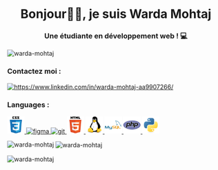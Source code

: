 <h1 align="center">Bonjour👋🏼, je suis Warda Mohtaj</h1>
<h3 align="center">Une étudiante en développement web ! 💻</h3>

<p align="left"> <img src="https://komarev.com/ghpvc/?username=warda-mohtaj&label=Profile%20views&color=0e75b6&style=flat" alt="warda-mohtaj" /> </p>

<h3 align="left">Contactez moi :</h3>
<p align="left">
<a href="https://www.linkedin.com/in/warda-mohtaj-aa9907266/" target="blank"><img align="center" src="https://raw.githubusercontent.com/rahuldkjain/github-profile-readme-generator/master/src/images/icons/Social/linked-in-alt.svg" alt="https://www.linkedin.com/in/warda-mohtaj-aa9907266/" height="30" width="40" /></a>
</p>

<h3 align="left">Languages :</h3>
<p align="left"> <a href="https://www.w3schools.com/css/" target="_blank" rel="noreferrer"> <img src="https://raw.githubusercontent.com/devicons/devicon/master/icons/css3/css3-original-wordmark.svg" alt="css3" width="40" height="40"/> </a> <a href="https://www.figma.com/" target="_blank" rel="noreferrer"> <img src="https://www.vectorlogo.zone/logos/figma/figma-icon.svg" alt="figma" width="40" height="40"/> </a> <a href="https://git-scm.com/" target="_blank" rel="noreferrer"> <img src="https://www.vectorlogo.zone/logos/git-scm/git-scm-icon.svg" alt="git" width="40" height="40"/> </a> <a href="https://www.w3.org/html/" target="_blank" rel="noreferrer"> <img src="https://raw.githubusercontent.com/devicons/devicon/master/icons/html5/html5-original-wordmark.svg" alt="html5" width="40" height="40"/> </a> <a href="https://www.linux.org/" target="_blank" rel="noreferrer"> <img src="https://raw.githubusercontent.com/devicons/devicon/master/icons/linux/linux-original.svg" alt="linux" width="40" height="40"/> </a> <a href="https://www.mysql.com/" target="_blank" rel="noreferrer"> <img src="https://raw.githubusercontent.com/devicons/devicon/master/icons/mysql/mysql-original-wordmark.svg" alt="mysql" width="40" height="40"/> </a> <a href="https://www.php.net" target="_blank" rel="noreferrer"> <img src="https://raw.githubusercontent.com/devicons/devicon/master/icons/php/php-original.svg" alt="php" width="40" height="40"/> </a> <a href="https://www.python.org" target="_blank" rel="noreferrer"> <img src="https://raw.githubusercontent.com/devicons/devicon/master/icons/python/python-original.svg" alt="python" width="40" height="40"/> </a> </p>

<p><img align="left" src="https://github-readme-stats.vercel.app/api/top-langs?username=warda-mohtaj&show_icons=true&locale=en&layout=compact" alt="warda-mohtaj" /></p>

<p>&nbsp;<img align="center" src="https://github-readme-stats.vercel.app/api?username=warda-mohtaj&show_icons=true&locale=en" alt="warda-mohtaj" /></p>

<p><img align="center" src="https://github-readme-streak-stats.herokuapp.com/?user=warda-mohtaj&" alt="warda-mohtaj" /></p>

